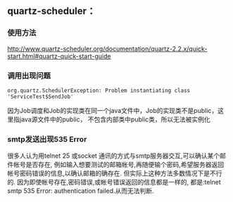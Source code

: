 ## quartz-scheduler：
### 使用方法
http://www.quartz-scheduler.org/documentation/quartz-2.2.x/quick-start.html#quartz-quick-start-guide

### 调用出现问题
```
org.quartz.SchedulerException: Problem instantiating class 'ServiceTest$SendJob'
```  
因为Job调度和Job的实现类在同一个java文件中，Job的实现类不是public，这里指java源文件中的public，
不包含内部类中public类，所以无法被实例化

### smtp发送出现535 Error
很多人认为用telnet 25 或socket 通讯的方式与smtp服务器交互,可以确认某个邮件帐号是否存在,
例如输入想要测试的邮箱帐号,再随便输个密码,希望服务器返回帐号密码错误的信息,以确认邮箱的确存在.
但实际上这种方法多数情况下是不行的.
因为即使帐号存在,密码错误,或帐号错误返回的信息都是一样的,
都是:telnet smtp 535 Error: authentication failed.从而无法判断.
